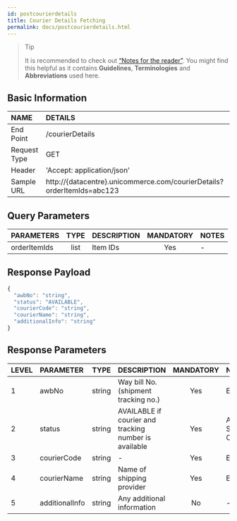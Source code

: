 ```yaml
---
id: postcourierdetails
title: Courier Details Fetching
permalink: docs/postcourierdetails.html
---
```


>Tip
>
>It is recommended to check out [“Notes for the reader”](/docs/notes-for-reader.html). You might find this helpful as it contains **Guidelines**, **Terminologies** and **Abbreviations** used here.


## Basic Information

| NAME             | DETAILS                                                                 | 
| :----------------| :---------------------------------------------------------------------  | 
| End Point        | /courierDetails                                          | 
| Request Type     | GET                                                     | 
| Header           | 'Accept: application/json'                                | 
| Sample URL       | http://{datacentre}.unicommerce.com/courierDetails?orderItemIds=abc123 |



## Query Parameters

|PARAMETERS     		    |TYPE      	 		    |DESCRIPTION			|MANDATORY	|NOTES	
|:----------------------|:-----------------:|:---------------|:---------:|:--------|
| orderItemIds | list | Item IDs    | Yes       | -     |



## Response Payload

```js
{
  "awbNo": "string",
  "status": "AVAILABLE",
  "courierCode": "string",
  "courierName": "string",
  "additionalInfo": "string"
}
```

## Response Parameters

| LEVEL       | PARAMETER            | TYPE   | DESCRIPTION                                                                     | MANDATORY | NOTES                                                                 |
|:-------------|:----------------------|:--------:|:-----------------------------------------|:-----------:|:------------------------| 
| 1     | awbNo          | string | Way bill No. (shipment tracking no.)                  | Yes       | Eg: BHDESKFASLKEF                                           | 
| 2     | status         | string | AVAILABLE if courier and tracking number is available | Yes       | Allowable: AVAILABLE, SELLER\_SHIPPING, COURIER\_NOT\_ASSIGNED | 
| 3     | courierCode    | string | -                                                     | Yes       | Eg: Fedex                                                   | 
| 4     | courierName    | string | Name of shipping provider                             | Yes       | Eg: Fedex                                                   | 
| 5     | additionalInfo | string | Any additional information                            | No        | -                                                           | 


